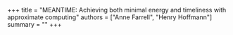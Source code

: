 +++
title = "MEANTIME: Achieving both minimal energy and timeliness with approximate computing"
authors = ["Anne Farrell", "Henry Hoffmann"]
summary = ""
+++

